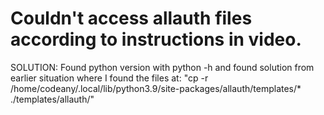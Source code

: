 <h1> Couldn't access allauth files according to instructions in video.</h1>
    SOLUTION: Found python version with python -h and found solution from earlier situation
    where I found the files at: "cp -r /home/codeany/.local/lib/python3.9/site-packages/allauth/templates/* ./templates/allauth/"